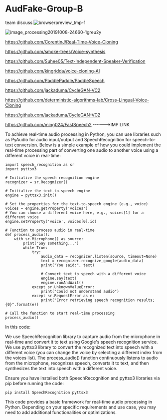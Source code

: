 # AudFake-Group-B
team discuss
![browserpreview_tmp-1](https://github.com/ArkS0001/AudFake-Group-B/assets/113760964/c729d14b-ceb4-4e93-8ce9-85db9082e82c)

![image_processing20191008-24660-1greu2y](https://github.com/ArkS0001/AudFake-Group-B/assets/113760964/7284edbb-8e9f-43c7-9c7c-b226bdd2762a)


https://github.com/CorentinJ/Real-Time-Voice-Cloning

https://github.com/smoke-trees/Voice-synthesis

https://github.com/Suhee05/Text-Independent-Speaker-Verification

https://github.com/kingridda/voice-cloning-AI

https://github.com/PaddlePaddle/PaddleSpeech

https://github.com/jackaduma/CycleGAN-VC2

https://github.com/deterministic-algorithms-lab/Cross-Lingual-Voice-Cloning

https://github.com/jackaduma/CycleGAN-VC2

https://github.com/ming024/FastSpeech2 ------>IMP LINK



To achieve real-time audio processing in Python, you can use libraries such as PyAudio for audio input/output and SpeechRecognition for speech-to-text conversion. Below is a simple example of how you could implement the real-time processing part of converting one audio to another voice using a different voice in real-time:

    
    import speech_recognition as sr
    import pyttsx3
    
    # Initialize the speech recognition engine
    recognizer = sr.Recognizer()
    
    # Initialize the text-to-speech engine
    engine = pyttsx3.init()
    
    # Set the properties for the text-to-speech engine (e.g., voice)
    voices = engine.getProperty('voices')
    # You can choose a different voice here, e.g., voices[1] for a different voice
    engine.setProperty('voice', voices[0].id)
    
    # Function to process audio in real-time
    def process_audio():
        with sr.Microphone() as source:
            print("Say something...")
            while True:
                try:
                    audio_data = recognizer.listen(source, timeout=None)
                    text = recognizer.recognize_google(audio_data)
                    print("You said:", text)
                    
                    # Convert text to speech with a different voice
                    engine.say(text)
                    engine.runAndWait()
                except sr.UnknownValueError:
                    print("Could not understand audio")
                except sr.RequestError as e:
                    print("Error retrieving speech recognition results; {0}".format(e))
    
    # Call the function to start real-time processing
    process_audio()

In this code:

  We use SpeechRecognition library to capture audio from the microphone in real-time and convert it to text using Google's speech recognition service.
  We use pyttsx3 library to convert the recognized text into speech with a different voice (you can change the voice by selecting a different index from the voices list).
  The process_audio() function continuously listens to audio from the microphone, recognizes speech, converts it to text, and then synthesizes the text into speech with a different voice.

Ensure you have installed both SpeechRecognition and pyttsx3 libraries via pip before running the code:

    pip install SpeechRecognition pyttsx3

This code provides a basic framework for real-time audio processing in Python. Depending on your specific requirements and use case, you may need to add additional functionalities or optimizations.
